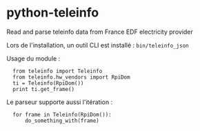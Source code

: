 # python-teleinfo
Read and parse teleinfo data from France EDF electricity provider

Lors de l'installation, un outil CLI est installé : `bin/teleinfo_json`

Usage du module :

```
  from teleinfo import Teleinfo
  from teleinfo.hw_vendors import RpiDom
  ti = Teleinfo(RpiDom())
  print ti.get_frame()
```

Le parseur supporte aussi l'itération :

```
  for frame in Teleinfo(RpiDom()):
      do_something_with(frame)
```

